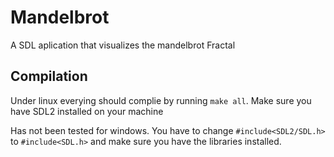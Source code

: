 # Mandelbrot
A SDL aplication that visualizes the mandelbrot Fractal

## Compilation 
Under linux everying should complie by running ```make all```. Make sure you have SDL2 installed on your machine

Has not been tested for windows. You have to change ```#include<SDL2/SDL.h> ``` to ```#include<SDL.h>``` and make sure you have the libraries installed.
